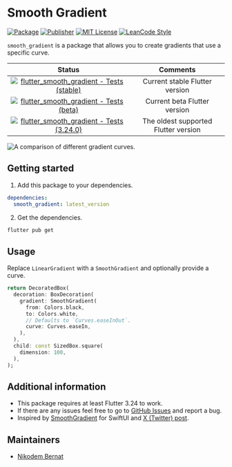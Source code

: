 # Smooth Gradient

[![Package](https://img.shields.io/pub/v/smooth_gradient.svg)](https://pub.dev/packages/smooth_gradient) [![Publisher](https://img.shields.io/pub/publisher/smooth_gradient.svg)](https://pub.dev/packages/smooth_gradient/publisher) [![MIT License](https://img.shields.io/badge/license-MIT-purple.svg)](https://opensource.org/licenses/MIT) [![LeanCode Style](https://img.shields.io/badge/style-leancode__lint-black)](https://pub.dartlang.org/packages/leancode_lint)

`smooth_gradient` is a package that allows you to create gradients that use a specific curve.

|                                                                                                                               Status                                                                                                                                |               Comments               |
| :-----------------------------------------------------------------------------------------------------------------------------------------------------------------------------------------------------------------------------------------------------------------: | :----------------------------------: |
| [![flutter_smooth_gradient - Tests (stable)](https://github.com/nikodembernat/flutter_smooth_gradient/actions/workflows/flutter_tests_stable.yaml/badge.svg)](https://github.com/nikodembernat/flutter_smooth_gradient/actions/workflows/flutter_tests_stable.yaml) |    Current stable Flutter version    |
|    [![flutter_smooth_gradient - Tests (beta)](https://github.com/nikodembernat/flutter_smooth_gradient/actions/workflows/flutter_tests_beta.yaml/badge.svg)](https://github.com/nikodembernat/flutter_smooth_gradient/actions/workflows/flutter_tests_beta.yaml)    |     Current beta Flutter version     |
|    [![flutter_smooth_gradient - Tests (3.24.0)](https://github.com/nikodembernat/flutter_smooth_gradient/actions/workflows/flutter_tests_min.yaml/badge.svg)](https://github.com/nikodembernat/flutter_smooth_gradient/actions/workflows/flutter_tests_min.yaml)    | The oldest supported Flutter version |

![A comparison of different gradient curves.](https://github.com/nikodembernat/flutter_smooth_gradient/blob/master/screenshots/screenshot.png?raw=true)

## Getting started

1. Add this package to your dependencies.

```yaml
dependencies:
  smooth_gradient: latest_version
```

2. Get the dependencies.

```sh
flutter pub get
```

## Usage

Replace `LinearGradient` with a `SmoothGradient` and optionally provide a curve.

```dart
return DecoratedBox(
  decoration: BoxDecoration(
    gradient: SmoothGradient(
      from: Colors.black,
      to: Colors.white,
      // Defaults to `Curves.easeInOut`.
      curve: Curves.easeIn,
    ),
  ),
  child: const SizedBox.square(
    dimension: 100,
  ),
);
```

## Additional information

- This package requires at least Flutter 3.24 to work.
- If there are any issues feel free to go to [GitHub Issues](https://github.com/nikodembernat/flutter_smooth_gradient/issues) and report a bug.
- Inspired by [SmoothGradient](https://github.com/raymondjavaxx/SmoothGradient) for SwiftUI and [X (Twitter) post](https://x.com/SebJVidal/status/1841876770661806524).

## Maintainers

- [Nikodem Bernat](https://nikodembernat.com)
